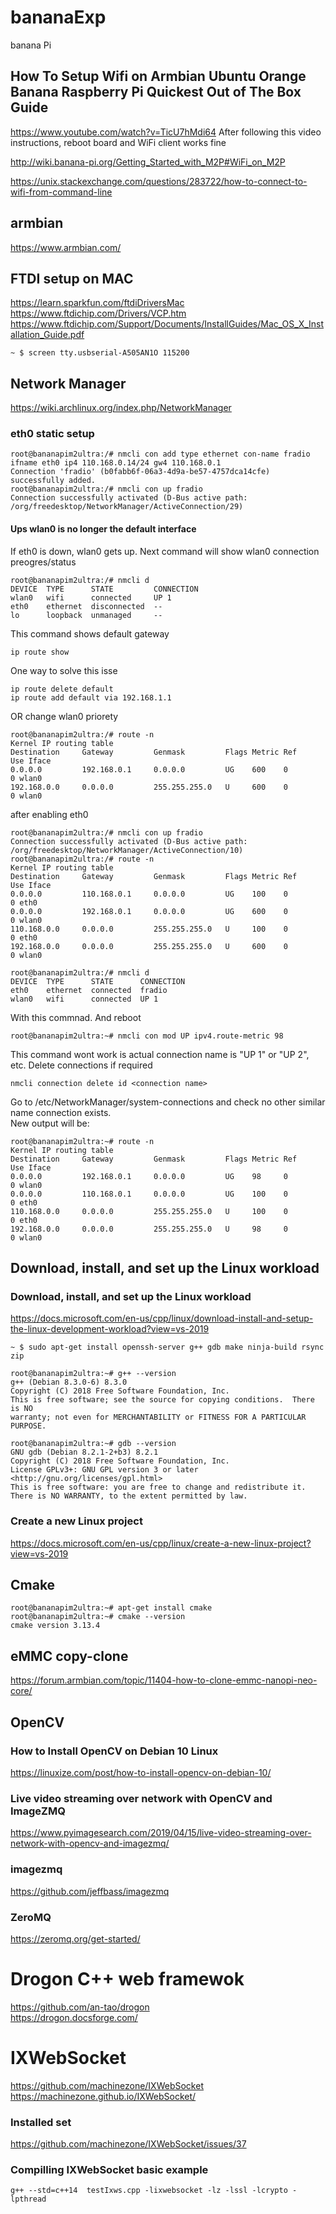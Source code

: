 # bananaExp
banana Pi 

## How To Setup Wifi on Armbian Ubuntu Orange Banana Raspberry Pi Quickest Out of The Box Guide
https://www.youtube.com/watch?v=TicU7hMdi64
After following this video instructions, reboot board and WiFi client works fine

http://wiki.banana-pi.org/Getting_Started_with_M2P#WiFi_on_M2P

https://unix.stackexchange.com/questions/283722/how-to-connect-to-wifi-from-command-line

## armbian
https://www.armbian.com/

## FTDI setup on MAC
https://learn.sparkfun.com/ftdiDriversMac
https://www.ftdichip.com/Drivers/VCP.htm
https://www.ftdichip.com/Support/Documents/InstallGuides/Mac_OS_X_Installation_Guide.pdf
```
~ $ screen tty.usbserial-A505AN1O 115200
```
## Network Manager
https://wiki.archlinux.org/index.php/NetworkManager  

### eth0 static setup  
```
root@bananapim2ultra:/# nmcli con add type ethernet con-name fradio ifname eth0 ip4 110.168.0.14/24 gw4 110.168.0.1  
Connection 'fradio' (b0fabb6f-06a3-4d9a-be57-4757dca14cfe) successfully added.  
root@bananapim2ultra:/# nmcli con up fradio
Connection successfully activated (D-Bus active path: /org/freedesktop/NetworkManager/ActiveConnection/29)

```
#### Ups wlan0 is no longer the default interface
If eth0 is down, wlan0 gets up. Next command will show wlan0 connection preogres/status
```
root@bananapim2ultra:/# nmcli d
DEVICE  TYPE      STATE         CONNECTION 
wlan0   wifi      connected     UP 1       
eth0    ethernet  disconnected  --         
lo      loopback  unmanaged     --   
```
This command shows default gateway
```
ip route show
```
One way to solve this isse
```
ip route delete default
ip route add default via 192.168.1.1
```
OR change wlan0 priorety
```
root@bananapim2ultra:/# route -n
Kernel IP routing table
Destination     Gateway         Genmask         Flags Metric Ref    Use Iface
0.0.0.0         192.168.0.1     0.0.0.0         UG    600    0        0 wlan0
192.168.0.0     0.0.0.0         255.255.255.0   U     600    0        0 wlan0
```
after enabling eth0
```
root@bananapim2ultra:/# nmcli con up fradio
Connection successfully activated (D-Bus active path: /org/freedesktop/NetworkManager/ActiveConnection/10)
root@bananapim2ultra:/# route -n
Kernel IP routing table
Destination     Gateway         Genmask         Flags Metric Ref    Use Iface
0.0.0.0         110.168.0.1     0.0.0.0         UG    100    0        0 eth0
0.0.0.0         192.168.0.1     0.0.0.0         UG    600    0        0 wlan0
110.168.0.0     0.0.0.0         255.255.255.0   U     100    0        0 eth0
192.168.0.0     0.0.0.0         255.255.255.0   U     600    0        0 wlan0

root@bananapim2ultra:/# nmcli d
DEVICE  TYPE      STATE      CONNECTION 
eth0    ethernet  connected  fradio     
wlan0   wifi      connected  UP 1

```
With this commnad. And reboot
```
root@bananapim2ultra:~# nmcli con mod UP ipv4.route-metric 98
```
This command wont work is actual connection name is "UP 1" or "UP 2", etc.  Delete connections if required  
```
nmcli connection delete id <connection name>
```  
Go to /etc/NetworkManager/system-connections and check no other similar name connection exists.  
New output will be:
```
root@bananapim2ultra:~# route -n
Kernel IP routing table
Destination     Gateway         Genmask         Flags Metric Ref    Use Iface
0.0.0.0         192.168.0.1     0.0.0.0         UG    98     0        0 wlan0
0.0.0.0         110.168.0.1     0.0.0.0         UG    100    0        0 eth0
110.168.0.0     0.0.0.0         255.255.255.0   U     100    0        0 eth0
192.168.0.0     0.0.0.0         255.255.255.0   U     98     0        0 wlan0
```
## Download, install, and set up the Linux workload 
### Download, install, and set up the Linux workload
https://docs.microsoft.com/en-us/cpp/linux/download-install-and-setup-the-linux-development-workload?view=vs-2019  
```
~ $ sudo apt-get install openssh-server g++ gdb make ninja-build rsync zip
```
```
root@bananapim2ultra:~# g++ --version
g++ (Debian 8.3.0-6) 8.3.0
Copyright (C) 2018 Free Software Foundation, Inc.
This is free software; see the source for copying conditions.  There is NO
warranty; not even for MERCHANTABILITY or FITNESS FOR A PARTICULAR PURPOSE.
```
```
root@bananapim2ultra:~# gdb --version
GNU gdb (Debian 8.2.1-2+b3) 8.2.1
Copyright (C) 2018 Free Software Foundation, Inc.
License GPLv3+: GNU GPL version 3 or later <http://gnu.org/licenses/gpl.html>
This is free software: you are free to change and redistribute it.
There is NO WARRANTY, to the extent permitted by law.
```
### Create a new Linux project
https://docs.microsoft.com/en-us/cpp/linux/create-a-new-linux-project?view=vs-2019  

## Cmake
```
root@bananapim2ultra:~# apt-get install cmake
root@bananapim2ultra:~# cmake --version
cmake version 3.13.4
```
## eMMC copy-clone

https://forum.armbian.com/topic/11404-how-to-clone-emmc-nanopi-neo-core/  


## OpenCV
### How to Install OpenCV on Debian 10 Linux
https://linuxize.com/post/how-to-install-opencv-on-debian-10/  
### Live video streaming over network with OpenCV and ImageZMQ
https://www.pyimagesearch.com/2019/04/15/live-video-streaming-over-network-with-opencv-and-imagezmq/
### imagezmq
https://github.com/jeffbass/imagezmq
### ZeroMQ
https://zeromq.org/get-started/


# Drogon C++ web framewok
https://github.com/an-tao/drogon  
https://drogon.docsforge.com/  

# IXWebSocket  
https://github.com/machinezone/IXWebSocket  
https://machinezone.github.io/IXWebSocket/  
### Installed set  
https://github.com/machinezone/IXWebSocket/issues/37
### Compilling IXWebSocket basic example
```
g++ --std=c++14  testIxws.cpp -lixwebsocket -lz -lssl -lcrypto -lpthread
```


